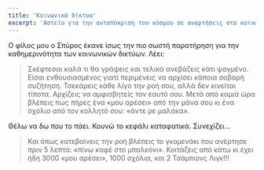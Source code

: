 ```yaml
---
title: 'Κοινωνικά δίκτυα'
excerpt: 'Αστείο για την ανταπόκριση του κόσμου σε αναρτήσεις στα κοινωνικά δίκτυα.'
---
```


Ο φίλος μου ο Σπύρος έκανε ίσως την πιο σωστή παρατήρηση για την
καθημερινότητα των κοινωνικών δικτύων.  Λέει:

>Σκέφτεσαι καλά τι θα γράψεις και τελικά ανεβάζεις κάτι ψαγμένο.  Είσαι
>ενθουσιασμένος γιατί περιμένεις να αρχίσει κάποια σοβαρή συζήτηση.
>Τσεκάρεις κάθε λίγο την ροή σου, αλλά δεν κινείται τίποτα.  Αρχίζεις να
>αμφισβητείς τον εαυτό σου.  Μετά από καμιά ώρα βλέπεις πως πήρες ένα
>«μου αρέσει» από την μάνα σου κι ένα σχόλιο από τον κολλητό σου: «άντε
>ρε μαλάκα».

Θέλω να δω που το πάει.  Κουνώ το κεφάλι καταφατικά.  Συνεχίζει…

>Και όπως κατεβαίνεις την ροή βλέπεις το γκομενάκι που ανέρτησε πριν 5
>λεπτά: «πίνω καφέ στο μπαλκόνι».  Κοιτάζεις από κάτω κι έχει ήδη 3000
>«μου αρέσει», 1000 σχόλια, και 2 Τσάμπιονς Λιγκ!!!
